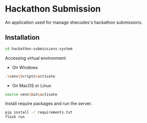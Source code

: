 # Hackathon Submission

An application used for manage shecodes's hackathon submissions.

## Installation

```sh
cd hackathon-submissions-system
```

Accessing virtual environment
- On Windows
```sh
.\venv\Scripts\activate
```

- On MacOS or Linux
```sh
source venv\bin\activate
```

Install require packages and run the server.
```sh
pip install -r requirements.txt
flask run
```